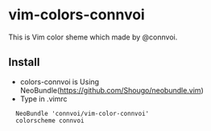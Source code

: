 vim-colors-connvoi
=================
This is Vim color sheme which made by @connvoi.

## Install
* colors-connvoi is Using NeoBundle(https://github.com/Shougo/neobundle.vim) 
* Type in .vimrc

```sh:.vimrc
  NeoBundle 'connvoi/vim-color-connvoi'
  colorscheme connvoi
```
